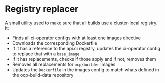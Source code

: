 # Registry replacer

A small utility used to make sure that all builds use a cluster-local registry. It:

* Finds all ci-operator configs with at least one images directive
* Downloads the corresponding Dockerfile
* If it has a reference to the api.ci registry, updates the ci-operator config to replace that with a `base_image`
* If it has replacements, checks if those apply and if not, removes them
* Removes all replacements for `ocp/builder` images
* Updates the `Dockerfile` in the images config to match whats defined in the ocp-build-data repository
